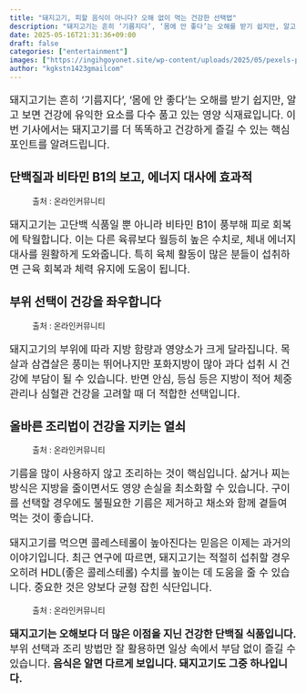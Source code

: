 ```yaml
---
title: "돼지고기, 피할 음식이 아니다? 오해 없이 먹는 건강한 선택법"
description: "돼지고기는 흔히 ‘기름지다’, ‘몸에 안 좋다’는 오해를 받기 쉽지만, 알고 보면 건강에 유익한 요소를 다수 품고 있는 영양 식재료입니다. 이번 기사에서는 돼지고기를 더 똑똑하고 건강하게 즐길 수 있는 핵심 포인트를 알려드립니다."
date: 2025-05-16T21:31:36+09:00
draft: false
categories: ["entertainment"]
images: ["https://ingihgoyonet.site/wp-content/uploads/2025/05/pexels-postiglioni-1927377-1024x848.jpg", "https://ingihgoyonet.site/wp-content/uploads/2025/05/pexels-pixabay-236887-1024x683.jpg", "https://ingihgoyonet.site/wp-content/uploads/2025/05/pexels-matthiaszomer-332784-1024x683.jpg", "https://ingihgoyonet.site/wp-content/uploads/2025/05/pexels-geraud-pfeiffer-6605641-683x1024.jpg"]
author: "kgkstn1423gmailcom"
---
```


<p style="font-size:18px">돼지고기는 흔히 ‘기름지다’, ‘몸에 안 좋다’는 오해를 받기 쉽지만, 알고 보면 건강에 유익한 요소를 다수 품고 있는 영양 식재료입니다. 이번 기사에서는 돼지고기를 더 똑똑하고 건강하게 즐길 수 있는 핵심 포인트를 알려드립니다.</p> <h2 >단백질과 비타민 B1의 보고, 에너지 대사에 효과적</h2> <figure ><img src="https://ingihgoyonet.site/wp-content/uploads/2025/05/pexels-postiglioni-1927377-1024x848.jpg" alt="" style="aspect-ratio:16/9;object-fit:cover"/><figcaption >출처 : 온라인커뮤니티</figcaption></figure> <p style="font-size:18px">돼지고기는 고단백 식품일 뿐 아니라 비타민 B1이 풍부해 피로 회복에 탁월합니다. 이는 다른 육류보다 월등히 높은 수치로, 체내 에너지 대사를 원활하게 도와줍니다. 특히 육체 활동이 많은 분들이 섭취하면 근육 회복과 체력 유지에 도움이 됩니다.</p> <h2 >부위 선택이 건강을 좌우합니다</h2> <figure ><img src="https://ingihgoyonet.site/wp-content/uploads/2025/05/pexels-pixabay-236887-1024x683.jpg" alt="" style="aspect-ratio:16/9;object-fit:cover"/><figcaption >출처 : 온라인커뮤니티</figcaption></figure> <p style="font-size:18px">돼지고기의 부위에 따라 지방 함량과 영양소가 크게 달라집니다. 목살과 삼겹살은 풍미는 뛰어나지만 포화지방이 많아 과다 섭취 시 건강에 부담이 될 수 있습니다. 반면 안심, 등심 등은 지방이 적어 체중 관리나 심혈관 건강을 고려할 때 더 적합한 선택입니다.</p> <h2 >올바른 조리법이 건강을 지키는 열쇠</h2> <figure ><img src="https://ingihgoyonet.site/wp-content/uploads/2025/05/pexels-matthiaszomer-332784-1024x683.jpg" alt="" style="aspect-ratio:16/9;object-fit:cover"/><figcaption >출처 : 온라인커뮤니티</figcaption></figure> <p style="font-size:18px">기름을 많이 사용하지 않고 조리하는 것이 핵심입니다. 삶거나 찌는 방식은 지방을 줄이면서도 영양 손실을 최소화할 수 있습니다. 구이를 선택할 경우에도 불필요한 기름은 제거하고 채소와 함께 곁들여 먹는 것이 좋습니다.</p> <p style="font-size:18px">돼지고기를 먹으면 콜레스테롤이 높아진다는 믿음은 이제는 과거의 이야기입니다. 최근 연구에 따르면, 돼지고기는 적절히 섭취할 경우 오히려 HDL(좋은 콜레스테롤) 수치를 높이는 데 도움을 줄 수 있습니다. 중요한 것은 양보다 균형 잡힌 식단입니다.</p> <figure ><img src="https://ingihgoyonet.site/wp-content/uploads/2025/05/pexels-geraud-pfeiffer-6605641-683x1024.jpg" alt="" style="aspect-ratio:16/9;object-fit:cover"/><figcaption >출처 : 온라인커뮤니티</figcaption></figure> <p style="font-size:18px"><strong>돼지고기는 오해보다 더 많은 이점을 지닌 건강한 단백질 식품입니다.</strong> 부위 선택과 조리 방법만 잘 활용하면 일상 속에서 부담 없이 즐길 수 있습니다. <strong>음식은 알면 다르게 보입니다. 돼지고기도 그중 하나입니다.</strong></p>